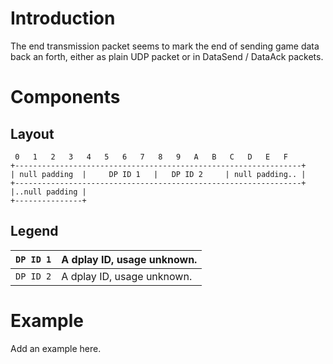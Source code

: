 # Introduction #

The end transmission packet seems to mark the end of sending game data back an forth, either as
plain UDP packet or in DataSend / DataAck packets.

# Components #

## Layout ##

```
 0   1   2   3   4   5   6   7   8   9   A   B   C   D   E   F
+----------------------------------------------------------------+
| null padding  |     DP ID 1   |   DP ID 2     | null padding.. |
+----------------------------------------------------------------+
|..null padding |
+---------------+
```

## Legend ##

| `DP ID 1`  | A dplay ID, usage unknown. |
|:-----------|:---------------------------|
| `DP ID 2`  | A dplay ID, usage unknown. |

# Example #
Add an example here.